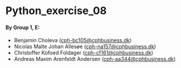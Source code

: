 # Python_exercise_08

#### By Group 1, E:

- Benjamin Choleva ([cph-bc105@cphbusiness.dk](mailto:cph-bc105@cphbusiness.dk))
- Nicolas Malte Johan Allesøe ([cph-na157@cphbusiness.dk](mailto:cph-na157@cphbusiness.dk))
- Christoffer Kofoed Foldager ([cph-cf161@cphbusiness.dk](mailto:cph-cf161@cphbusiness.dk))
- Andreas Maxim Arenfeldt Andersen ([cph-aa344@cphbusiness.dk](mailto:cph-aa344@cphbusiness.dk))